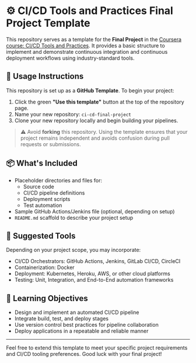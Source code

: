 # ⚙️ CI/CD Tools and Practices Final Project Template

This repository serves as a template for the **Final Project** in the [Coursera course: CI/CD Tools and Practices](https://www.coursera.org/). It provides a basic structure to implement and demonstrate continuous integration and continuous deployment workflows using industry-standard tools.

## 🚀 Usage Instructions

This repository is set up as a **GitHub Template**. To begin your project:

1. Click the green **"Use this template"** button at the top of the repository page.
2. Name your new repository: `ci-cd-final-project`
3. Clone your new repository locally and begin building your pipelines.

> ⚠️ Avoid **forking** this repository. Using the template ensures that your project remains independent and avoids confusion during pull requests or submissions.

## 📦 What's Included

- Placeholder directories and files for:
  - Source code
  - CI/CD pipeline definitions
  - Deployment scripts
  - Test automation
- Sample GitHub Actions/Jenkins file (optional, depending on setup)
- `README.md` scaffold to describe your project setup

## 🧰 Suggested Tools

Depending on your project scope, you may incorporate:

- CI/CD Orchestrators: GitHub Actions, Jenkins, GitLab CI/CD, CircleCI
- Containerization: Docker
- Deployment: Kubernetes, Heroku, AWS, or other cloud platforms
- Testing: Unit, Integration, and End-to-End automation frameworks

## 🎯 Learning Objectives

- Design and implement an automated CI/CD pipeline
- Integrate build, test, and deploy stages
- Use version control best practices for pipeline collaboration
- Deploy applications in a repeatable and reliable manner

---

Feel free to extend this template to meet your specific project requirements and CI/CD tooling preferences. Good luck with your final project!
